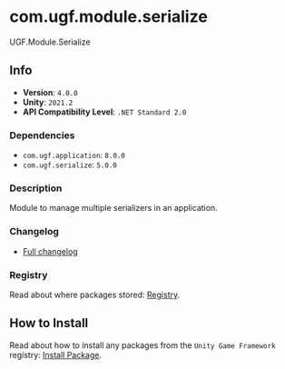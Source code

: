 # com.ugf.module.serialize

UGF.Module.Serialize

## Info

- **Version**: `4.0.0`
- **Unity**: `2021.2`
- **API Compatibility Level**: `.NET Standard 2.0`

### Dependencies

- `com.ugf.application`: `8.0.0`
- `com.ugf.serialize`: `5.0.0`


### Description

Module to manage multiple serializers in an application.

### Changelog

- [Full changelog](changelog.md)

### Registry

Read about where packages stored: [Registry](https://github.com/unity-game-framework/organization/blob/main/docs/registry.md).

## How to Install

Read about how to install any packages from the `Unity Game Framework` registry: [Install Package](https://github.com/unity-game-framework/organization/blob/main/docs/install-packages.md).
